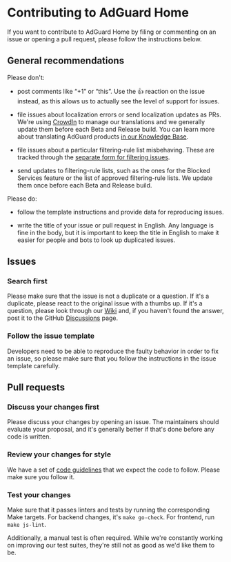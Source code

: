  #  Contributing to AdGuard Home

If you want to contribute to AdGuard Home by filing or commenting on an issue or
opening a pull request, please follow the instructions below.



##  General recommendations

Please don't:

 *  post comments like “+1” or “this”.  Use the :+1: reaction on the issue
    instead, as this allows us to actually see the level of support for issues.

 *  file issues about localization errors or send localization updates as PRs.
    We're using [CrowdIn] to manage our translations and we generally update
    them before each Beta and Release build.  You can learn more about
    translating AdGuard products [in our Knowledge Base][kb-trans].

 *  file issues about a particular filtering-rule list misbehaving.  These are
    tracked through the [separate form for filtering issues][form].

 *  send updates to filtering-rule lists, such as the ones for the Blocked
    Services feature or the list of approved filtering-rule lists.  We update
    them once before each Beta and Release build.

Please do:

 *  follow the template instructions and provide data for reproducing issues.

 *  write the title of your issue or pull request in English.  Any language is
    fine in the body, but it is important to keep the title in English to make
    it easier for people and bots to look up duplicated issues.

[CrowdIn]:  https://crowdin.com/project/adguard-applications/en#/adguard-home
[form]:     https://link.adtidy.org/forward.html?action=report&app=home&from=github
[kb-trans]: https://kb.adguard.com/en/general/adguard-translations



##  Issues

   ###  Search first

Please make sure that the issue is not a duplicate or a question.  If it's a
duplicate, please react to the original issue with a thumbs up.  If it's a
question, please look through our [Wiki] and, if you haven't found the answer,
post it to the GitHub [Discussions] page.

[Discussions]: https://github.com/AdguardTeam/AdGuardHome/discussions/categories/q-a
[Wiki]:        https://github.com/AdguardTeam/AdGuardHome/wiki



   ###  Follow the issue template

Developers need to be able to reproduce the faulty behavior in order to fix an
issue, so please make sure that you follow the instructions in the issue
template carefully.



##  Pull requests

   ###  Discuss your changes first

Please discuss your changes by opening an issue.  The maintainers should
evaluate your proposal, and it's generally better if that's done before any code
is written.



   ###  Review your changes for style

We have a set of [code guidelines][hacking] that we expect the code to follow.
Please make sure you follow it.

[hacking]: https://github.com/AdguardTeam/CodeGuidelines/blob/master/Go/Go.md



   ###  Test your changes

Make sure that it passes linters and tests by running the corresponding Make
targets.  For backend changes, it's `make go-check`.  For frontend, run
`make js-lint`.

Additionally, a manual test is often required.  While we're constantly working
on improving our test suites, they're still not as good as we'd like them to be.

